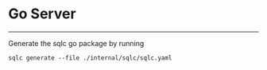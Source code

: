 # Go Server

---

Generate the sqlc go package by running

```
sqlc generate --file ./internal/sqlc/sqlc.yaml
```
